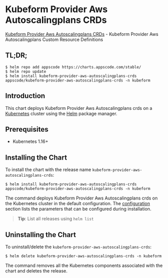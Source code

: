 # Kubeform Provider Aws Autoscalingplans CRDs

[Kubeform Provider Aws Autoscalingplans CRDs](https://github.com/kubeform) - Kubeform Provider Aws Autoscalingplans Custom Resource Definitions

## TL;DR;

```console
$ helm repo add appscode https://charts.appscode.com/stable/
$ helm repo update
$ helm install kubeform-provider-aws-autoscalingplans-crds appscode/kubeform-provider-aws-autoscalingplans-crds -n kubeform
```

## Introduction

This chart deploys Kubeform Provider Aws Autoscalingplans crds on a [Kubernetes](http://kubernetes.io) cluster using the [Helm](https://helm.sh) package manager.

## Prerequisites

- Kubernetes 1.16+

## Installing the Chart

To install the chart with the release name `kubeform-provider-aws-autoscalingplans-crds`:

```console
$ helm install kubeform-provider-aws-autoscalingplans-crds appscode/kubeform-provider-aws-autoscalingplans-crds -n kubeform
```

The command deploys Kubeform Provider Aws Autoscalingplans crds on the Kubernetes cluster in the default configuration. The [configuration](#configuration) section lists the parameters that can be configured during installation.

> **Tip**: List all releases using `helm list`

## Uninstalling the Chart

To uninstall/delete the `kubeform-provider-aws-autoscalingplans-crds`:

```console
$ helm delete kubeform-provider-aws-autoscalingplans-crds -n kubeform
```

The command removes all the Kubernetes components associated with the chart and deletes the release.


